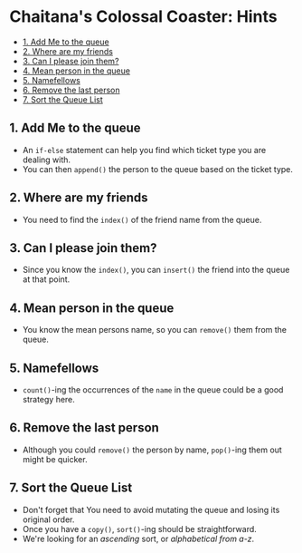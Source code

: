 # Chaitana's Colossal Coaster: Hints

- [1. Add Me to the queue](#1-add-me-to-the-queue)
- [2. Where are my friends](#2-where-are-my-friends)
- [3. Can I please join them?](#3-can-i-please-join-them)
- [4. Mean person in the queue](#4-mean-person-in-the-queue)
- [5. Namefellows](#5-namefellows)
- [6. Remove the last person](#6-remove-the-last-person)
- [7. Sort the Queue List](#7-sort-the-queue-list)

## 1. Add Me to the queue

- An `if-else` statement can help you find which ticket type you are dealing
  with.
- You can then `append()` the person to the queue based on the ticket type.

## 2. Where are my friends

- You need to find the `index()` of the friend name from the queue.

## 3. Can I please join them?

- Since you know the `index()`, you can `insert()` the friend into the queue at
  that point.

## 4. Mean person in the queue

- You know the mean persons name, so you can `remove()` them from the queue.

## 5. Namefellows

- `count()`-ing the occurrences of the `name` in the queue could be a good
  strategy here.

## 6. Remove the last person

- Although you could `remove()` the person by name, `pop()`-ing them out might
  be quicker.

## 7. Sort the Queue List

- Don't forget that You need to avoid mutating the queue and losing its original
  order.
- Once you have a `copy()`, `sort()`-ing should be straightforward.
- We're looking for an _ascending_ sort, or _alphabetical from a-z_.
